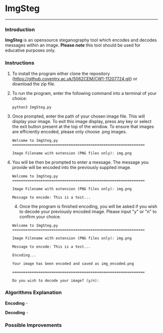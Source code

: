 # ImgSteg

---
### **Introduction**

**ImgSteg** is an opensource steganography tool which encodes and decodes messages within an image. **Please note** this tool should be used for educative purposes only.

### Instructions


1. To install the program either clone the repository (https://github.coventry.ac.uk/5062CEM/CW1-11207724.git) or download the zip file. 


2. To run the program, enter the following command into a terminal of your choice:

   ```Shell
   python3 ImgSteg.py
   ```

3. Once prompted, enter the path of your chosen image file. This will display your image. To exit this image display, press any key or select the exit button present at the top of the window. To ensure that images are efficiently encoded, please only choose .png images.

   ```
   Welcome to ImgSteg.py
   =============================================================
   
   Image Filename with extension (PNG files only): img.png
   ```


3. You will be then be prompted to enter a message. The message you provide will be encoded into the previously supplied image.

   ```
   Welcome to ImgSteg.py
   =============================================================
   
   Image Filename with extension (PNG files only): img.png
   
   Message to encode: This is a test...
   ```
   
   4. Once the program is finished encoding, you will be asked if you wish to decode your previously encoded image. Please input "y" or "n" to confirm your choice.
   
   ```
   Welcome to ImgSteg.py
   =============================================================
   
   Image Filename with extension (PNG files only): img.png
   
   Message to encode: This is a test...
   
   Encoding...
   
   Your image has been encoded and saved as img_encoded.png
   
   =============================================================
   
   Do you wish to decode your image? (y/n):
   
   ```



### Algorithms Explanation

**Encoding** - 

**Decoding** - 


### Possible Improvements






